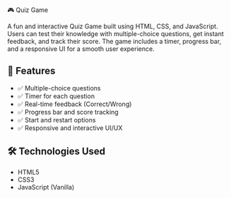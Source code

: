  🎮 Quiz Game

A fun and interactive Quiz Game built using HTML, CSS, and JavaScript. Users can test their knowledge with multiple-choice questions, get instant feedback, and track their score. The game includes a timer, progress bar, and a responsive UI for a smooth user experience.

## 🌟 Features

- ✅ Multiple-choice questions
- ✅ Timer for each question
- ✅ Real-time feedback (Correct/Wrong)
- ✅ Progress bar and score tracking
- ✅ Start and restart options
- ✅ Responsive and interactive UI/UX

## 🛠 Technologies Used

- HTML5
- CSS3
- JavaScript (Vanilla)
